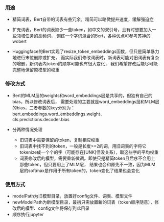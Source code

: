 ### 用途
- 精简词表，Bert自带的词表有些冗余，精简可以略微提升速度，缓解强迫症

- 扩充词表，Bert的词表缺少一些token，如中文的双引号，且有时想要加入一些领域任务的高频词，
  训练一个字词混合的Bert，各种优点可参考苏神的wobert

- Huggingface的Bert实现了resize_token_embeddings函数，但只是简单暴力地进行末位删除或扩充，
  而实际我们修改词表时，新词表可能对旧词表有复杂的增删，新词表内token的顺序可能也有很大变化，
  我们希望修改后能尽可能完整地保留原模型的权重
  
### 修改方式  
- Bert的MLM层的weights和word_embeddings层是共享的，但独有自己的bias，所以修改词表后，
  需要处理的主要就是word_embeddings层和MLM层的bias，二者参数的key分别为：
  bert.embeddings.word_embeddings.weight、cls.predictions.decoder.bias
  
- 分两种情况处理
  - 旧词表中需要保留的token，复制相应权重
  - 旧词表中找不到的token，一般是长度>=2的词，用旧词表的字将它tokenize成一个个的字（可能存在[UNK]但没关系），取这些字的平均权重
  - 词表修改后的模型，需要重新微调。即使只是精简token且后序不会用上那些token，但只要用上了MLM层，
    结果也会和原先不一致，因为MLM层的softmax是作用于所有token的，token变化了结果也会变化

### 使用方式
- modelPath为旧模型目录，放置好config文件、词表、模型文件
- newModelPath为新模型目录，最初只需放置新的词表（token顺序随意），修改后的模型、config文件将保存到此目录
- 顺序执行jupyter